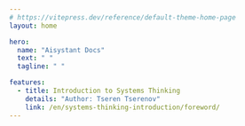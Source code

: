 ```yaml
---
# https://vitepress.dev/reference/default-theme-home-page
layout: home

hero:
  name: "Aisystant Docs"
  text: " "
  tagline: " "

features:
  - title: Introduction to Systems Thinking
    details: "Author: Tseren Tserenov"
    link: /en/systems-thinking-introduction/foreword/
---
```


